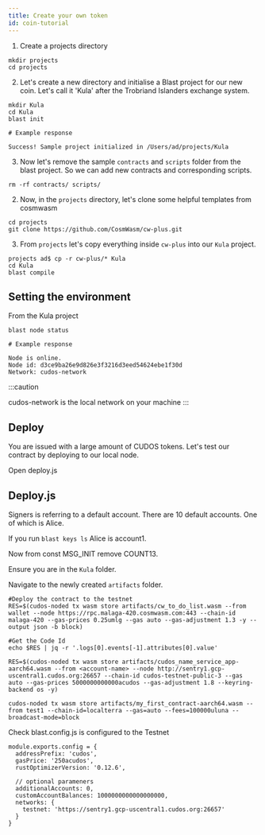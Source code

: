 ```yaml
---
title: Create your own token
id: coin-tutorial
---
```



1. Create a projects directory

```shell
mkdir projects
cd projects
```

2. Let's create a new directory and initialise a Blast project for our new coin. Let's call it 'Kula' after the Trobriand Islanders exchange system. 

```shell
mkdir Kula
cd Kula
blast init

# Example response

Success! Sample project initialized in /Users/ad/projects/Kula
```

3. Now let's remove the sample `contracts` and `scripts` folder from the blast project. So we can add new contracts and corresponding scripts.

```
rm -rf contracts/ scripts/
```

2. Now, in the `projects` directory, let's clone some helpful templates from cosmwasm

```shell
cd projects
git clone https://github.com/CosmWasm/cw-plus.git
```

3. From `projects` let's copy everything inside `cw-plus` into our `Kula` project. 

```shell
projects ad$ cp -r cw-plus/* Kula
cd Kula
blast compile
```

## Setting the environment

From the Kula project

```shell
blast node status

# Example response

Node is online.
Node id: d3ce9ba26e9d826e3f3216d3eed54624ebe1f30d
Network: cudos-network
```

:::caution

cudos-network is the local network on your machine
:::


## Deploy

You are issued with a large amount of CUDOS tokens. 
Let's test our contract by deploying to our local node.

Open deploy.js

## Deploy.js

Signers is referring to a default account. There are 10 default accounts. One of which is Alice.

If you run `blast keys ls` Alice is account1.

Now from const MSG_INIT remove COUNT13.















Ensure you are in the `Kula` folder.

Navigate to the newly created `artifacts` folder. 

```shell
#Deploy the contract to the testnet
RES=$(cudos-noded tx wasm store artifacts/cw_to_do_list.wasm --from wallet --node https://rpc.malaga-420.cosmwasm.com:443 --chain-id malaga-420 --gas-prices 0.25umlg --gas auto --gas-adjustment 1.3 -y --output json -b block)

#Get the Code Id
echo $RES | jq -r '.logs[0].events[-1].attributes[0].value'

```

```shell
RES=$(cudos-noded tx wasm store artifacts/cudos_name_service_app-aarch64.wasm --from <account-name> --node http://sentry1.gcp-uscentral1.cudos.org:26657 --chain-id cudos-testnet-public-3 --gas auto --gas-prices 5000000000000acudos --gas-adjustment 1.8 --keyring-backend os -y)
```


```shell
cudos-noded tx wasm store artifacts/my_first_contract-aarch64.wasm --from test1 --chain-id=localterra --gas=auto --fees=100000uluna --broadcast-mode=block
```

Check blast.config.js is configured to the Testnet

```shell
module.exports.config = {
  addressPrefix: 'cudos',
  gasPrice: '250acudos',
  rustOptimizerVersion: '0.12.6',

  // optional parameners
  additionalAccounts: 0,
  customAccountBalances: 1000000000000000000,
  networks: {
    testnet: 'https://sentry1.gcp-uscentral1.cudos.org:26657'
  }
}
```







